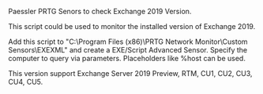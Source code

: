 Paessler PRTG Senors to check Exchange 2019 Version.

This script could be used to monitor the installed version of Exchange 2019.

Add this script to "C:\Program Files (x86)\PRTG Network Monitor\Custom Sensors\EXEXML" and create a EXE/Script Advanced Sensor. Specify the computer to query via parameters. Placeholders like %host can be used.

This version support Exchange Server 2019 Preview, RTM, CU1, CU2, CU3, CU4, CU5.
